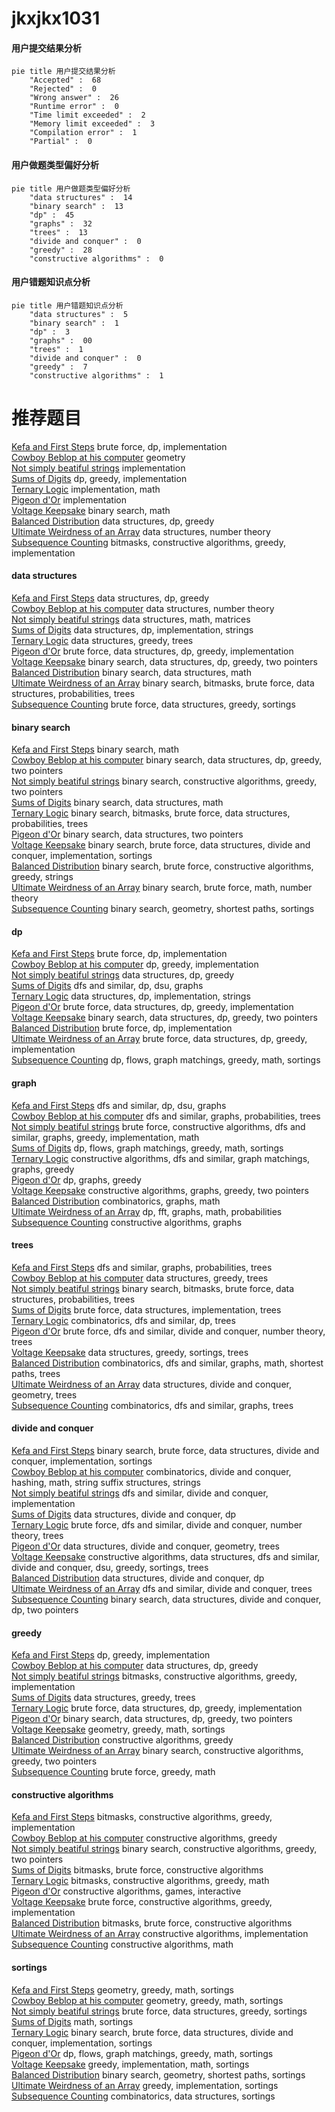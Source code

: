 # jkxjkx1031
<!-- tabs:start -->
#### **用户提交结果分析**

```mermaid
pie title 用户提交结果分析
    "Accepted" :  68
    "Rejected" :  0
    "Wrong answer" :  26
    "Runtime error" :  0
    "Time limit exceeded" :  2
    "Memory limit exceeded" :  3
    "Compilation error" :  1
    "Partial" :  0
```
#### **用户做题类型偏好分析**

```mermaid
pie title 用户做题类型偏好分析
    "data structures" :  14
    "binary search" :  13
    "dp" :  45
    "graphs" :  32
    "trees" :  13
    "divide and conquer" :  0
    "greedy" :  28
    "constructive algorithms" :  0
```
#### **用户错题知识点分析**

```mermaid
pie title 用户错题知识点分析
    "data structures" :  5
    "binary search" :  1
    "dp" :  3
    "graphs" :  00
    "trees" :  1
    "divide and conquer" :  0
    "greedy" :  7
    "constructive algorithms" :  1
```
<!-- tabs:end -->
# 推荐题目
[Kefa and First Steps](http://codeforces.com/problemset/problem/580/A)		brute force,
                        dp,
                        implementation		  
[Cowboy Beblop at his computer](http://codeforces.com/problemset/problem/717/I)		geometry		  
[Not simply beatiful strings](http://codeforces.com/problemset/problem/955/B)		implementation		  
[Sums of Digits](http://codeforces.com/problemset/problem/509/C)		dp,
                        greedy,
                        implementation		  
[Ternary Logic](http://codeforces.com/problemset/problem/136/B)		implementation,
                        math		  
[Pigeon d'Or](http://codeforces.com/problemset/problem/1145/D)		implementation		  
[Voltage Keepsake](https://codeforces.com/contest/801/problem/C)		binary search,
                        math		  
[Balanced Distribution](http://codeforces.com/problemset/problem/1237/G)		data structures,
                        dp,
                        greedy		  
[Ultimate Weirdness of an Array](http://codeforces.com/problemset/problem/671/C)		data structures,
                        number theory		  
[Subsequence Counting](http://codeforces.com/problemset/problem/960/C)		bitmasks,
                        constructive algorithms,
                        greedy,
                        implementation		  
<!-- tabs:start -->
#### **data structures**
[Kefa and First Steps](http://codeforces.com/problemset/problem/1237/G)		data structures,
                        dp,
                        greedy		  
[Cowboy Beblop at his computer](http://codeforces.com/problemset/problem/671/C)		data structures,
                        number theory		  
[Not simply beatiful strings](http://codeforces.com/problemset/problem/1252/K)		data structures,
                        math,
                        matrices		  
[Sums of Digits](http://codeforces.com/problemset/problem/1473/D)		data structures,
                        dp,
                        implementation,
                        strings		  
[Ternary Logic](http://codeforces.com/problemset/problem/980/E)		data structures,
                        greedy,
                        trees		  
[Pigeon d'Or](http://codeforces.com/problemset/problem/1491/C)		brute force,
                        data structures,
                        dp,
                        greedy,
                        implementation		  
[Voltage Keepsake](http://codeforces.com/problemset/problem/1492/C)		binary search,
                        data structures,
                        dp,
                        greedy,
                        two pointers		  
[Balanced Distribution](http://codeforces.com/problemset/problem/1490/G)		binary search,
                        data structures,
                        math		  
[Ultimate Weirdness of an Array](http://codeforces.com/problemset/problem/1479/D)		binary search,
                        bitmasks,
                        brute force,
                        data structures,
                        probabilities,
                        trees		  
[Subsequence Counting](http://codeforces.com/problemset/problem/1497/A)		brute force,
                        data structures,
                        greedy,
                        sortings		  
#### **binary search**
[Kefa and First Steps](https://codeforces.com/contest/801/problem/C)		binary search,
                        math		  
[Cowboy Beblop at his computer](http://codeforces.com/problemset/problem/1492/C)		binary search,
                        data structures,
                        dp,
                        greedy,
                        two pointers		  
[Not simply beatiful strings](http://codeforces.com/problemset/problem/1463/D)		binary search,
                        constructive algorithms,
                        greedy,
                        two pointers		  
[Sums of Digits](http://codeforces.com/problemset/problem/1490/G)		binary search,
                        data structures,
                        math		  
[Ternary Logic](http://codeforces.com/problemset/problem/1479/D)		binary search,
                        bitmasks,
                        brute force,
                        data structures,
                        probabilities,
                        trees		  
[Pigeon d'Or](http://codeforces.com/problemset/problem/1436/E)		binary search,
                        data structures,
                        two pointers		  
[Voltage Keepsake](http://codeforces.com/problemset/problem/1461/D)		binary search,
                        brute force,
                        data structures,
                        divide and conquer,
                        implementation,
                        sortings		  
[Balanced Distribution](http://codeforces.com/problemset/problem/1493/C)		binary search,
                        brute force,
                        constructive algorithms,
                        greedy,
                        strings		  
[Ultimate Weirdness of an Array](http://codeforces.com/problemset/problem/1487/D)		binary search,
                        brute force,
                        math,
                        number theory		  
[Subsequence Counting](http://codeforces.com/problemset/problem/1486/B)		binary search,
                        geometry,
                        shortest paths,
                        sortings		  
#### **dp**
[Kefa and First Steps](http://codeforces.com/problemset/problem/580/A)		brute force,
                        dp,
                        implementation		  
[Cowboy Beblop at his computer](http://codeforces.com/problemset/problem/509/C)		dp,
                        greedy,
                        implementation		  
[Not simply beatiful strings](http://codeforces.com/problemset/problem/1237/G)		data structures,
                        dp,
                        greedy		  
[Sums of Digits](http://codeforces.com/problemset/problem/505/B)		dfs and similar,
                        dp,
                        dsu,
                        graphs		  
[Ternary Logic](http://codeforces.com/problemset/problem/1473/D)		data structures,
                        dp,
                        implementation,
                        strings		  
[Pigeon d'Or](http://codeforces.com/problemset/problem/1491/C)		brute force,
                        data structures,
                        dp,
                        greedy,
                        implementation		  
[Voltage Keepsake](http://codeforces.com/problemset/problem/1492/C)		binary search,
                        data structures,
                        dp,
                        greedy,
                        two pointers		  
[Balanced Distribution](https://codeforces.com/contest/1457/problem/C)		brute force,
                        dp,
                        implementation		  
[Ultimate Weirdness of an Array](http://codeforces.com/problemset/problem/1491/C)		brute force,
                        data structures,
                        dp,
                        greedy,
                        implementation		  
[Subsequence Counting](http://codeforces.com/problemset/problem/1437/C)		dp,
                        flows,
                        graph matchings,
                        greedy,
                        math,
                        sortings		  
#### **graph**
[Kefa and First Steps](http://codeforces.com/problemset/problem/505/B)		dfs and similar,
                        dp,
                        dsu,
                        graphs		  
[Cowboy Beblop at his computer](http://codeforces.com/problemset/problem/1361/E)		dfs and similar,
                        graphs,
                        probabilities,
                        trees		  
[Not simply beatiful strings](http://codeforces.com/problemset/problem/1487/C)		brute force,
                        constructive algorithms,
                        dfs and similar,
                        graphs,
                        greedy,
                        implementation,
                        math		  
[Sums of Digits](http://codeforces.com/problemset/problem/1437/C)		dp,
                        flows,
                        graph matchings,
                        greedy,
                        math,
                        sortings		  
[Ternary Logic](http://codeforces.com/problemset/problem/1470/D)		constructive algorithms,
                        dfs and similar,
                        graph matchings,
                        graphs,
                        greedy		  
[Pigeon d'Or](http://codeforces.com/problemset/problem/1476/C)		dp,
                        graphs,
                        greedy		  
[Voltage Keepsake](http://codeforces.com/problemset/problem/1304/D)		constructive algorithms,
                        graphs,
                        greedy,
                        two pointers		  
[Balanced Distribution](http://codeforces.com/problemset/problem/1475/C)		combinatorics,
                        graphs,
                        math		  
[Ultimate Weirdness of an Array](http://codeforces.com/problemset/problem/553/E)		dp,
                        fft,
                        graphs,
                        math,
                        probabilities		  
[Subsequence Counting](http://codeforces.com/problemset/problem/1495/C)		constructive algorithms,
                        graphs		  
#### **trees**
[Kefa and First Steps](http://codeforces.com/problemset/problem/1361/E)		dfs and similar,
                        graphs,
                        probabilities,
                        trees		  
[Cowboy Beblop at his computer](http://codeforces.com/problemset/problem/980/E)		data structures,
                        greedy,
                        trees		  
[Not simply beatiful strings](http://codeforces.com/problemset/problem/1479/D)		binary search,
                        bitmasks,
                        brute force,
                        data structures,
                        probabilities,
                        trees		  
[Sums of Digits](http://codeforces.com/problemset/problem/1511/C)		brute force,
                        data structures,
                        implementation,
                        trees		  
[Ternary Logic](http://codeforces.com/problemset/problem/1499/F)		combinatorics,
                        dfs and similar,
                        dp,
                        trees		  
[Pigeon d'Or](http://codeforces.com/problemset/problem/1491/E)		brute force,
                        dfs and similar,
                        divide and conquer,
                        number theory,
                        trees		  
[Voltage Keepsake](http://codeforces.com/problemset/problem/1466/D)		data structures,
                        greedy,
                        sortings,
                        trees		  
[Balanced Distribution](http://codeforces.com/problemset/problem/1495/D)		combinatorics,
                        dfs and similar,
                        graphs,
                        math,
                        shortest paths,
                        trees		  
[Ultimate Weirdness of an Array](http://codeforces.com/problemset/problem/1303/G)		data structures,
                        divide and conquer,
                        geometry,
                        trees		  
[Subsequence Counting](http://codeforces.com/problemset/problem/1454/E)		combinatorics,
                        dfs and similar,
                        graphs,
                        trees		  
#### **divide and conquer**
[Kefa and First Steps](http://codeforces.com/problemset/problem/1461/D)		binary search,
                        brute force,
                        data structures,
                        divide and conquer,
                        implementation,
                        sortings		  
[Cowboy Beblop at his computer](http://codeforces.com/problemset/problem/1466/G)		combinatorics,
                        divide and conquer,
                        hashing,
                        math,
                        string suffix structures,
                        strings		  
[Not simply beatiful strings](http://codeforces.com/problemset/problem/1490/D)		dfs and similar,
                        divide and conquer,
                        implementation		  
[Sums of Digits](https://codeforces.com/contest/1483/problem/C)		data structures,
                        divide and conquer,
                        dp		  
[Ternary Logic](http://codeforces.com/problemset/problem/1491/E)		brute force,
                        dfs and similar,
                        divide and conquer,
                        number theory,
                        trees		  
[Pigeon d'Or](http://codeforces.com/problemset/problem/1303/G)		data structures,
                        divide and conquer,
                        geometry,
                        trees		  
[Voltage Keepsake](http://codeforces.com/problemset/problem/1494/D)		constructive algorithms,
                        data structures,
                        dfs and similar,
                        divide and conquer,
                        dsu,
                        greedy,
                        sortings,
                        trees		  
[Balanced Distribution](http://codeforces.com/problemset/problem/1482/E)		data structures,
                        divide and conquer,
                        dp		  
[Ultimate Weirdness of an Array](http://codeforces.com/problemset/problem/566/C)		dfs and similar,
                        divide and conquer,
                        trees		  
[Subsequence Counting](http://codeforces.com/problemset/problem/1428/F)		binary search,
                        data structures,
                        divide and conquer,
                        dp,
                        two pointers		  
#### **greedy**
[Kefa and First Steps](http://codeforces.com/problemset/problem/509/C)		dp,
                        greedy,
                        implementation		  
[Cowboy Beblop at his computer](http://codeforces.com/problemset/problem/1237/G)		data structures,
                        dp,
                        greedy		  
[Not simply beatiful strings](http://codeforces.com/problemset/problem/960/C)		bitmasks,
                        constructive algorithms,
                        greedy,
                        implementation		  
[Sums of Digits](http://codeforces.com/problemset/problem/980/E)		data structures,
                        greedy,
                        trees		  
[Ternary Logic](http://codeforces.com/problemset/problem/1491/C)		brute force,
                        data structures,
                        dp,
                        greedy,
                        implementation		  
[Pigeon d'Or](http://codeforces.com/problemset/problem/1492/C)		binary search,
                        data structures,
                        dp,
                        greedy,
                        two pointers		  
[Voltage Keepsake](https://codeforces.com/contest/1496/problem/C)		geometry,
                        greedy,
                        math,
                        sortings		  
[Balanced Distribution](http://codeforces.com/problemset/problem/1493/A)		constructive algorithms,
                        greedy		  
[Ultimate Weirdness of an Array](http://codeforces.com/problemset/problem/1463/D)		binary search,
                        constructive algorithms,
                        greedy,
                        two pointers		  
[Subsequence Counting](http://codeforces.com/problemset/problem/1462/C)		brute force,
                        greedy,
                        math		  
#### **constructive algorithms**
[Kefa and First Steps](http://codeforces.com/problemset/problem/960/C)		bitmasks,
                        constructive algorithms,
                        greedy,
                        implementation		  
[Cowboy Beblop at his computer](http://codeforces.com/problemset/problem/1493/A)		constructive algorithms,
                        greedy		  
[Not simply beatiful strings](http://codeforces.com/problemset/problem/1463/D)		binary search,
                        constructive algorithms,
                        greedy,
                        two pointers		  
[Sums of Digits](https://codeforces.com/contest/1456/problem/B)		bitmasks,
                        brute force,
                        constructive algorithms		  
[Ternary Logic](http://codeforces.com/problemset/problem/1492/D)		bitmasks,
                        constructive algorithms,
                        greedy,
                        math		  
[Pigeon d'Or](https://codeforces.com/contest/1504/problem/D)		constructive algorithms,
                        games,
                        interactive		  
[Voltage Keepsake](https://codeforces.com/contest/1483/problem/A)		brute force,
                        constructive algorithms,
                        greedy,
                        implementation		  
[Balanced Distribution](https://codeforces.com/contest/1457/problem/D)		bitmasks,
                        brute force,
                        constructive algorithms		  
[Ultimate Weirdness of an Array](http://codeforces.com/problemset/problem/1513/A)		constructive algorithms,
                        implementation		  
[Subsequence Counting](http://codeforces.com/problemset/problem/1473/C)		constructive algorithms,
                        math		  
#### **sortings**
[Kefa and First Steps](https://codeforces.com/contest/1496/problem/C)		geometry,
                        greedy,
                        math,
                        sortings		  
[Cowboy Beblop at his computer](http://codeforces.com/problemset/problem/1495/A)		geometry,
                        greedy,
                        math,
                        sortings		  
[Not simply beatiful strings](http://codeforces.com/problemset/problem/1497/A)		brute force,
                        data structures,
                        greedy,
                        sortings		  
[Sums of Digits](http://codeforces.com/problemset/problem/1427/A)		math,
                        sortings		  
[Ternary Logic](http://codeforces.com/problemset/problem/1461/D)		binary search,
                        brute force,
                        data structures,
                        divide and conquer,
                        implementation,
                        sortings		  
[Pigeon d'Or](http://codeforces.com/problemset/problem/1437/C)		dp,
                        flows,
                        graph matchings,
                        greedy,
                        math,
                        sortings		  
[Voltage Keepsake](http://codeforces.com/problemset/problem/1473/A)		greedy,
                        implementation,
                        math,
                        sortings		  
[Balanced Distribution](http://codeforces.com/problemset/problem/1486/B)		binary search,
                        geometry,
                        shortest paths,
                        sortings		  
[Ultimate Weirdness of an Array](http://codeforces.com/problemset/problem/1480/B)		greedy,
                        implementation,
                        sortings		  
[Subsequence Counting](http://codeforces.com/problemset/problem/1420/D)		combinatorics,
                        data structures,
                        sortings		  
<!-- tabs:end -->
